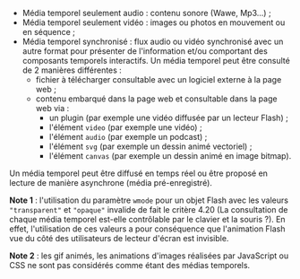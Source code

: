 *   Média temporel seulement audio : contenu sonore (Wawe, Mp3...) ;
*   Média temporel seulement vidéo : images ou photos en mouvement ou en séquence ;
*   Média temporel synchronisé : flux audio ou vidéo synchronisé avec un autre format pour présenter de l'information et/ou comportant des composants temporels interactifs. Un média temporel peut être consulté de 2 manières différentes :
    *   fichier à télécharger consultable avec un logiciel externe à la page web ;
    *   contenu embarqué dans la page web et consultable dans la page web via :
        *   un plugin (par exemple une vidéo diffusée par un lecteur Flash) ;
        *   l'élément `video` (par exemple une vidéo) ;
        *   l'élément `audio` (par exemple un podcast) ;
        *   l'élément `svg` (par exemple un dessin animé vectoriel) ;
        *   l'élément `canvas` (par exemple un dessin animé en image bitmap).

Un média temporel peut être diffusé en temps réel ou être proposé en lecture de manière asynchrone (média pré-enregistré).

**Note 1** : l'utilisation du paramètre `wmode` pour un objet Flash avec les valeurs `"transparent"` et `"opaque"` invalide de fait le critère 4.20 (La consultation de chaque média temporel est-elle contrôlable par le clavier et la souris ?). En effet, l'utilisation de ces valeurs a pour conséquence que l'animation Flash vue du côté des utilisateurs de lecteur d'écran est invisible.

**Note 2** : les gif animés, les animations d'images réalisées par JavaScript ou CSS ne sont pas considérés comme étant des médias temporels.
